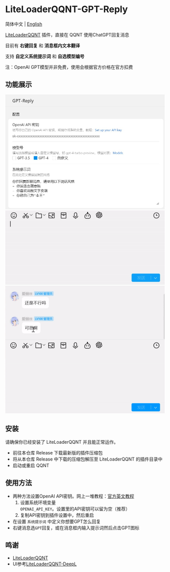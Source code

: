 # LiteLoaderQQNT-GPT-Reply

简体中文 | [English](./README.en.md)

[LiteLoaderQQNT](https://github.com/LiteLoaderQQNT/LiteLoaderQQNT) 插件，直接在 QQNT 使用ChatGPT回复消息

目前有 **右键回复** 和 **消息框内文本翻译**

支持 **自定义系统提示词** 和 **自选模型编号**

注：OpenAI GPT模型并非免费，使用会根据官方价格在官方扣费

## 功能展示
![设置界面](./res/demo/settings.jpg)
![消息框模式](./res/demo/chat_mode.gif)
![右键模式](./res/demo/right_click_mode.gif)
## 安装

请确保你已经安装了 LiteLoaderQQNT 并且能正常运作。

- 前往本仓库 Release 下载最新版的插件压缩包
- 将从本仓库 Release 中下载的压缩包解压至 LiteLoaderQQNT 的插件目录中
- 启动或重启 QQNT

## 使用方法

- 两种方法设置OpenAI API密钥。网上一堆教程：[官方英文教程](https://platform.openai.com/docs/quickstart/step-2-set-up-your-api-key)
  1. 设置系统环境变量`OPENAI_API_KEY`。设置里的API密钥可以留为空（推荐）
  2. 复制API密钥到插件设置中，然后重启
- 在设置 `系统提示词` 中定义你想要GPT怎么回复
- 右键消息选`GPT`回复，或在消息框内输入提示词然后点击GPT图标

## 鸣谢

- [LiteLoaderQQNT](https://github.com/LiteLoaderQQNT/LiteLoaderQQNT/)
- UI参考[LiteLoaderQQNT-DeepL](https://github.com/MUKAPP/LiteLoaderQQNT-DeepL/tree/main)

